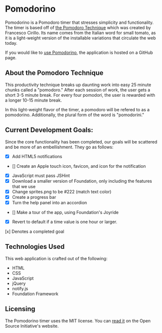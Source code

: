 # Pomodorino
Pomodorino is a Pomodoro timer that stresses simplicity and functionality. The timer is based off of [the Pomodoro Technique](http://pomodorotechnique.com/) which was created by Francesco Cirillo. Its name comes from the Italian word for small tomato, as it is a light-weight version of the installable variations that circulate the web today.

If you would like to [use Pomodorino](http://cosmicauma31.github.io/Pomodorino/), the application is hosted on a GitHub page.

## About the Pomodoro Technique
This productivity technique breaks up daunting work into easy 25 minute chunks called a "pomodoro." After each session of work, the user gets a short 3-5 minute break. For every four pomodori, the user is rewarded with a longer 10-15 minute break.

In this light-weight flavor of the timer, a pomodoro will be refered to as a pomodorino. Additionally, the plural form of the word is "pomodorini."

## Current Development Goals:
Since the core functionality has been completed, our goals will be scattered and be more of an embellishment. They go as follows:
- [x] Add HTML5 notifications
- [] Create an Apple touch icon, favicon, and icon for the notification
- [x] JavaScript must pass JSHint
- [x] Download a smaller version of Foundation, only including the features that we use
- [x] Change sprites.png to be #222 (match text color)
- [x] Create a progress bar
- [x] Turn the help panel into an accordion
- [] Make a tour of the app, using Foundation's Joyride
- [x] Revert to default if a time value is one hour or larger.

[x] Denotes a completed goal

## Technologies Used
This web application is crafted out of the following:
- HTML
- CSS
- JavaScript
 - jQuery
 - notify.js
- Foundation Framework

## Licensing
The Pomodorino timer uses the MIT license. You can [read it](http://opensource.org/licenses/MIT) on the Open Source Initiative's website.